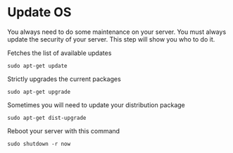 # Update OS

You always need to do some maintenance on your server. You must always update the security of your server. This step will show you who to do it.



Fetches the list of available updates

```
sudo apt-get update
```

Strictly upgrades the current packages

```
sudo apt-get upgrade
```

Sometimes you will need to update your distribution package

```
sudo apt-get dist-upgrade
```

Reboot your server with this command

```
sudo shutdown -r now
```



